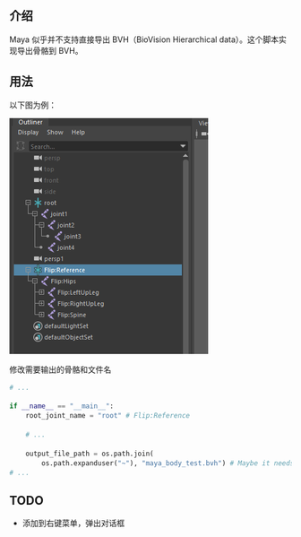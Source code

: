 ## 介绍

Maya 似乎并不支持直接导出 BVH（BioVision Hierarchical data）。这个脚本实现导出骨骼到 BVH。

## 用法

以下图为例：

![示例](./maya-joints.png)

修改需要输出的骨骼和文件名

```python
# ...

if __name__ == "__main__":
    root_joint_name = "root" # Flip:Reference
    
    # ...

    output_file_path = os.path.join(
        os.path.expanduser("~"), "maya_body_test.bvh") # Maybe it needs to be modified as well 
# ...
```

## TODO

- 添加到右键菜单，弹出对话框